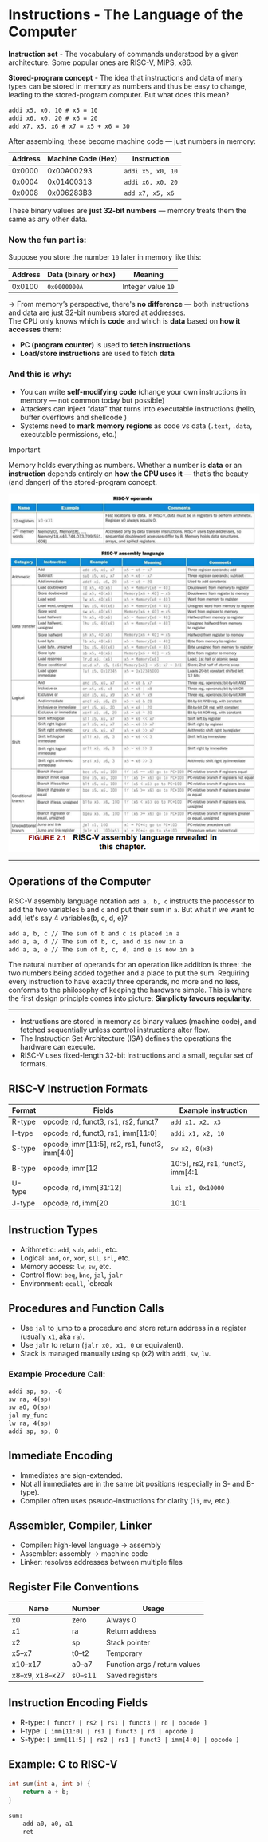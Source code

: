 # Instructions - The Language of the Computer

**Instruction set** - The vocabulary of commands understood by a given architecture. Some popular ones are RISC-V, MIPS, x86.

**Stored-program concept** - The idea that instructions and data of many types can be stored in memory as numbers and thus be easy to change, leading to the stored-program computer. But what does this mean? 

```assembly
addi x5, x0, 10 # x5 = 10 
addi x6, x0, 20 # x6 = 20
add x7, x5, x6 # x7 = x5 + x6 = 30
```

After assembling, these become machine code — just numbers in memory:

|Address|Machine Code (Hex)|Instruction|
|---|---|---|
|0x0000|0x00A00293|`addi x5, x0, 10`|
|0x0004|0x01400313|`addi x6, x0, 20`|
|0x0008|0x006283B3|`add x7, x5, x6`|

These binary values are **just 32-bit numbers** — memory treats them the same as any other data.

### Now the fun part is:

Suppose you store the number `10` later in memory like this:

|Address|Data (binary or hex)|Meaning|
|---|---|---|
|0x0100|`0x0000000A`|Integer value `10`|

→ From memory’s perspective, there's **no difference** — both instructions and data are just 32-bit numbers stored at addresses.  
The CPU only knows which is **code** and which is **data** based on **how it accesses** them:

- **PC (program counter)** is used to **fetch instructions**
- **Load/store instructions** are used to fetch **data**

### And this is why:

- You can write **self-modifying code** (change your own instructions in memory — not common today but possible)
- Attackers can inject “data” that turns into executable instructions (hello, buffer overflows and shellcode )
- Systems need to **mark memory regions** as code vs data (`.text`, `.data`, executable permissions, etc.)

>[!IMPORTANT]
> Memory holds everything as numbers. Whether a number is **data** or an **instruction** depends entirely on **how the CPU uses it** — that’s the beauty (and danger) of the stored-program concept.

![risc-v_operands](../images/risc-v_operands.png)

---

## Operations of the Computer 

RISC-V assembly language notation `add a, b, c` instructs the processor to add the two variables `b` and `c` and put their sum in `a`. But what if we want to add, let's say 4 variables(b, c, d, e)? 

```assembly
add a, b, c // The sum of b and c is placed in a 
add a, a, d // The sum of b, c, and d is now in a 
add a, a, e // The sum of b, c, d, and e is now in a 
```

The natural number of operands for an operation like addition is three: the two numbers being added together and a place to put the sum. Requiring every instruction to have exactly three operands, no more and no less, conforms to the philosophy of keeping the
hardware simple. This is where the first design principle comes into picture: **Simplicty favours regularity**. 

--- 

- Instructions are stored in memory as binary values (machine code), and fetched sequentially unless control instructions alter flow.
- The Instruction Set Architecture (ISA) defines the operations the hardware can execute.
- RISC-V uses fixed-length 32-bit instructions and a small, regular set of formats.

## RISC-V Instruction Formats

| Format | Fields | Example instruction |
|--------|--------|---------------------|
| R-type | opcode, rd, funct3, rs1, rs2, funct7 | `add x1, x2, x3` |
| I-type | opcode, rd, funct3, rs1, imm[11:0] | `addi x1, x2, 10` |
| S-type | opcode, imm[11:5], rs2, rs1, funct3, imm[4:0] | `sw x2, 0(x3)` |
| B-type | opcode, imm[12|10:5], rs2, rs1, funct3, imm[4:1|11] | `beq x1, x2, label` |
| U-type | opcode, rd, imm[31:12] | `lui x1, 0x10000` |
| J-type | opcode, rd, imm[20|10:1|11|19:12] | `jal x1, offset` |

## Instruction Types

- Arithmetic: `add`, `sub`, `addi`, etc.
- Logical: `and`, `or`, `xor`, `sll`, `srl`, etc.
- Memory access: `lw`, `sw`, etc.
- Control flow: `beq`, `bne`, `jal`, `jalr`
- Environment: `ecall`, `ebreak
## Procedures and Function Calls

- Use `jal` to jump to a procedure and store return address in a register (usually `x1`, aka `ra`).
- Use `jalr` to return (`jalr x0, x1, 0` or equivalent).
- Stack is managed manually using `sp` (x2) with `addi`, `sw`, `lw`.

### Example Procedure Call:
```assembly
addi sp, sp, -8
sw ra, 4(sp)
sw a0, 0(sp)
jal my_func
lw ra, 4(sp)
addi sp, sp, 8
```

## Immediate Encoding

- Immediates are sign-extended.
- Not all immediates are in the same bit positions (especially in S- and B-type).
- Compiler often uses pseudo-instructions for clarity (`li`, `mv`, etc.).


## Assembler, Compiler, Linker

- Compiler: high-level language → assembly
- Assembler: assembly → machine code
- Linker: resolves addresses between multiple files

## Register File Conventions

| Name | Number | Usage           |
|------|--------|------------------|
| x0   | zero   | Always 0         |
| x1   | ra     | Return address   |
| x2   | sp     | Stack pointer    |
| x5–x7 | t0–t2  | Temporary        |
| x10–x17 | a0–a7 | Function args / return values |
| x8–x9, x18–x27 | s0–s11 | Saved registers |

## Instruction Encoding Fields

- R-type: `[ funct7 | rs2 | rs1 | funct3 | rd | opcode ]`
- I-type: `[ imm[11:0] | rs1 | funct3 | rd | opcode ]`
- S-type: `[ imm[11:5] | rs2 | rs1 | funct3 | imm[4:0] | opcode ]`

## Example: C to RISC-V

```c
int sum(int a, int b) {
    return a + b;
}
```

```assembly 
sum:
    add a0, a0, a1
    ret 
```



